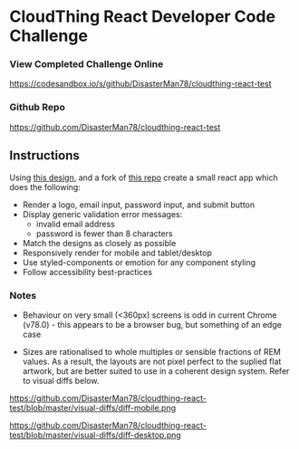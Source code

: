 # CloudThing React Developer Code Challenge


### View Completed Challenge Online
https://codesandbox.io/s/github/DisasterMan78/cloudthing-react-test

### Github Repo
https://github.com/DisasterMan78/cloudthing-react-test

## Instructions

Using [this design](https://www.figma.com/file/L7u0enlOxKXZuYtDRGjnXI/React-Developer-Challenge-Spec?node-id=0%3A1), and a fork of [this repo](https://codesandbox.io/s/admiring-agnesi-gybk2?fontsize=14&hidenavigation=1&theme=dark) create a small react app which does the following:

- Render a logo, email input, password input, and submit button
- Display generic validation error messages:
  - invalid email address
  - password is fewer than 8 characters
- Match the designs as closely as possible
- Responsively render for mobile and tablet/desktop
- Use styled-components or emotion for any component styling
- Follow accessibility best-practices

### Notes

* Behaviour on very small (<360px) screens is odd in current Chrome (v78.0) - this appears to be a browser bug, but something of an edge case

* Sizes are rationalised to whole multiples or sensible fractions of REM values. As a result, the layouts are not pixel perfect to the suplied flat artwork, but are better suited to use in a coherent design system. Refer to visual diffs below.

https://github.com/DisasterMan78/cloudthing-react-test/blob/master/visual-diffs/diff-mobile.png

https://github.com/DisasterMan78/cloudthing-react-test/blob/master/visual-diffs/diff-desktop.png